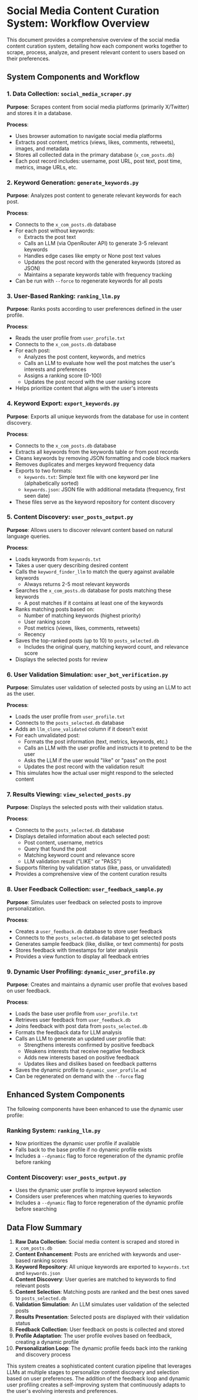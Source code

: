 # Social Media Content Curation System: Workflow Overview

This document provides a comprehensive overview of the social media content curation system, detailing how each component works together to scrape, process, analyze, and present relevant content to users based on their preferences.

## System Components and Workflow

### 1. Data Collection: `social_media_scraper.py`

**Purpose**: Scrapes content from social media platforms (primarily X/Twitter) and stores it in a database.

**Process**:
- Uses browser automation to navigate social media platforms
- Extracts post content, metrics (views, likes, comments, retweets), images, and metadata
- Stores all collected data in the primary database (`x_com_posts.db`)
- Each post record includes: username, post URL, post text, post time, metrics, image URLs, etc.

### 2. Keyword Generation: `generate_keywords.py`

**Purpose**: Analyzes post content to generate relevant keywords for each post.

**Process**:
- Connects to the `x_com_posts.db` database
- For each post without keywords:
  - Extracts the post text
  - Calls an LLM (via OpenRouter API) to generate 3-5 relevant keywords
  - Handles edge cases like empty or None post text values
  - Updates the post record with the generated keywords (stored as JSON)
  - Maintains a separate keywords table with frequency tracking
- Can be run with `--force` to regenerate keywords for all posts

### 3. User-Based Ranking: `ranking_llm.py`

**Purpose**: Ranks posts according to user preferences defined in the user profile.

**Process**:
- Reads the user profile from `user_profile.txt`
- Connects to the `x_com_posts.db` database
- For each post:
  - Analyzes the post content, keywords, and metrics
  - Calls an LLM to evaluate how well the post matches the user's interests and preferences
  - Assigns a ranking score (0-100)
  - Updates the post record with the user ranking score
- Helps prioritize content that aligns with the user's interests

### 4. Keyword Export: `export_keywords.py`

**Purpose**: Exports all unique keywords from the database for use in content discovery.

**Process**:
- Connects to the `x_com_posts.db` database
- Extracts all keywords from the keywords table or from post records
- Cleans keywords by removing JSON formatting and code block markers
- Removes duplicates and merges keyword frequency data
- Exports to two formats:
  - `keywords.txt`: Simple text file with one keyword per line (alphabetically sorted)
  - `keywords.json`: JSON file with additional metadata (frequency, first seen date)
- These files serve as the keyword repository for content discovery

### 5. Content Discovery: `user_posts_output.py`

**Purpose**: Allows users to discover relevant content based on natural language queries.

**Process**:
- Loads keywords from `keywords.txt`
- Takes a user query describing desired content
- Calls the `keyword_finder_llm` to match the query against available keywords
  - Always returns 2-5 most relevant keywords
- Searches the `x_com_posts.db` database for posts matching these keywords
  - A post matches if it contains at least one of the keywords
- Ranks matching posts based on:
  - Number of matching keywords (highest priority)
  - User ranking score
  - Post metrics (views, likes, comments, retweets)
  - Recency
- Saves the top-ranked posts (up to 10) to `posts_selected.db`
  - Includes the original query, matching keyword count, and relevance score
- Displays the selected posts for review

### 6. User Validation Simulation: `user_bot_verification.py`

**Purpose**: Simulates user validation of selected posts by using an LLM to act as the user.

**Process**:
- Loads the user profile from `user_profile.txt`
- Connects to the `posts_selected.db` database
- Adds an `llm_clone_validated` column if it doesn't exist
- For each unvalidated post:
  - Formats the post information (text, metrics, keywords, etc.)
  - Calls an LLM with the user profile and instructs it to pretend to be the user
  - Asks the LLM if the user would "like" or "pass" on the post
  - Updates the post record with the validation result
- This simulates how the actual user might respond to the selected content

### 7. Results Viewing: `view_selected_posts.py`

**Purpose**: Displays the selected posts with their validation status.

**Process**:
- Connects to the `posts_selected.db` database
- Displays detailed information about each selected post:
  - Post content, username, metrics
  - Query that found the post
  - Matching keyword count and relevance score
  - LLM validation result ("LIKE" or "PASS")
- Supports filtering by validation status (like, pass, or unvalidated)
- Provides a comprehensive view of the content curation results

### 8. User Feedback Collection: `user_feedback_sample.py`

**Purpose**: Simulates user feedback on selected posts to improve personalization.

**Process**:
- Creates a `user_feedback.db` database to store user feedback
- Connects to the `posts_selected.db` database to get selected posts
- Generates sample feedback (like, dislike, or text comments) for posts
- Stores feedback with timestamps for later analysis
- Provides a view function to display all feedback entries

### 9. Dynamic User Profiling: `dynamic_user_profile.py`

**Purpose**: Creates and maintains a dynamic user profile that evolves based on user feedback.

**Process**:
- Loads the base user profile from `user_profile.txt`
- Retrieves user feedback from `user_feedback.db`
- Joins feedback with post data from `posts_selected.db`
- Formats the feedback data for LLM analysis
- Calls an LLM to generate an updated user profile that:
  - Strengthens interests confirmed by positive feedback
  - Weakens interests that receive negative feedback
  - Adds new interests based on positive feedback
  - Updates likes and dislikes based on feedback patterns
- Saves the dynamic profile to `dynamic_user_profile.md`
- Can be regenerated on demand with the `--force` flag

## Enhanced System Components

The following components have been enhanced to use the dynamic user profile:

### Ranking System: `ranking_llm.py`

- Now prioritizes the dynamic user profile if available
- Falls back to the base profile if no dynamic profile exists
- Includes a `--dynamic` flag to force regeneration of the dynamic profile before ranking

### Content Discovery: `user_posts_output.py`

- Uses the dynamic user profile to improve keyword selection
- Considers user preferences when matching queries to keywords
- Includes a `--dynamic` flag to force regeneration of the dynamic profile before searching

## Data Flow Summary

1. **Raw Data Collection**: Social media content is scraped and stored in `x_com_posts.db`
2. **Content Enhancement**: Posts are enriched with keywords and user-based ranking scores
3. **Keyword Repository**: All unique keywords are exported to `keywords.txt` and `keywords.json`
4. **Content Discovery**: User queries are matched to keywords to find relevant posts
5. **Content Selection**: Matching posts are ranked and the best ones saved to `posts_selected.db`
6. **Validation Simulation**: An LLM simulates user validation of the selected posts
7. **Results Presentation**: Selected posts are displayed with their validation status
8. **Feedback Collection**: User feedback on posts is collected and stored
9. **Profile Adaptation**: The user profile evolves based on feedback, creating a dynamic profile
10. **Personalization Loop**: The dynamic profile feeds back into the ranking and discovery process

This system creates a sophisticated content curation pipeline that leverages LLMs at multiple stages to personalize content discovery and selection based on user preferences. The addition of the feedback loop and dynamic user profiling creates a self-improving system that continuously adapts to the user's evolving interests and preferences.
